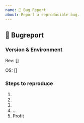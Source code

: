 ```yaml
---
name: 🐛 Bug Report
about: Report a reproducible bug.
---
```


## 🐛 Bugreport
<!-- Describe your issue in detail. Include screenshots if needed. Give us as much information as possible. -->

### Version & Environment
<!-- Paste Git-Commit ID or Tag-Name here -->
Rev: []
<!-- Specify your OS and OS Version here if the issue is (most likely) platform dependent. -->
OS:  []

### Steps to reproduce
1.
2.
3.
4. ...
5. Profit
